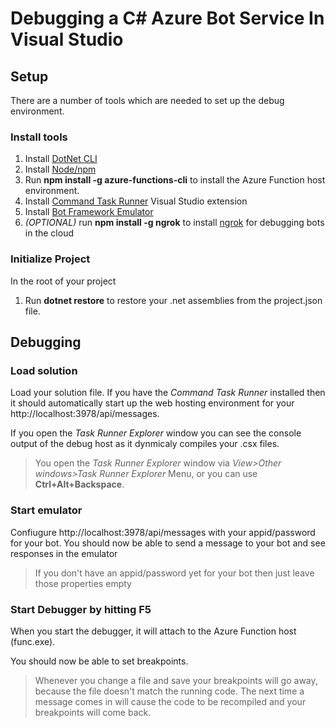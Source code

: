 # Debugging a C# Azure Bot Service In Visual Studio 

## Setup 
There are a number of tools which are needed to set up the debug environment.

### Install tools
1. Install [DotNet CLI](https://github.com/dotnet/cli) 
2. Install [Node/npm](https://nodejs.org/en/) 
3. Run **npm install -g azure-functions-cli** to install the Azure Function host environment.
4. Install [Command Task Runner](https://visualstudiogallery.msdn.microsoft.com/e6bf6a3d-7411-4494-8a1e-28c1a8c4ce99) Visual Studio extension
5. Install [Bot Framework Emulator](https://docs.botframework.com/en-us/tools/bot-framework-emulator/#navtitle)
6. *(OPTIONAL)* run **npm install -g ngrok** to install [ngrok](http://ngrok.io) for debugging bots in the cloud

### Initialize Project
In the root of your project
1. Run **dotnet restore** to restore your .net assemblies from the project.json file.

## Debugging
### Load solution 

Load your solution file.  If you have the *Command Task Runner* installed then it should 
automatically start up the web hosting environment for your http://localhost:3978/api/messages.

If you open the *Task Runner Explorer* window you can see the console output of the debug host as it dynmicaly compiles your .csx files.

> You open the *Task Runner Explorer* window via  *View>Other windows>Task Runner Explorer* Menu, or you can use **Ctrl+Alt+Backspace**.

### Start emulator 
Confiugure  http://localhost:3978/api/messages with your appid/password for your bot.  You should now be able to send
a message to your bot and see responses in the emulator

>  If you don't have an appid/password yet for your bot then just leave those properties empty
  
### Start Debugger by hitting F5
When you start the debugger, it will attach to the Azure Function host (func.exe).  

You should now be able to set breakpoints.  

> Whenever you change a file and save your breakpoints will go away, because the file doesn't match the running code.
> The next time a message comes in will cause the code to be recompiled and your breakpoints will come back.





